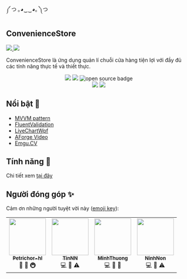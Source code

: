 ༼ つ ｡◕‿‿◕｡ ༽つ

## ConvenienceStore

<a href="https://dotnet.microsoft.com/en-us/download/dotnet/6.0">
    <img src = "https://img.shields.io/badge/.NET%20Framwork-6.0-blue?style=flat-square">
</a>
<a href="https://m2.material.io/design">
    <img src = "https://img.shields.io/badge/MaterialDesign-v2-brightgreen?style=flat-square">
</a>

ConvenienceStore là ứng dụng quản lí chuỗi cửa hàng tiện lợi với đầy đủ các tính năng thực tế và thiết thực.

<p align="center">
    <img src="https://forthebadge.com/images/badges/built-with-love.svg"/>
    <img src="https://forthebadge.com/images/badges/made-with-c-sharp.svg"/>
    <img src="https://forthebadge.com/images/badges/open-source.svg" alt="open source badge" />
 <br />
    <img src="https://forthebadge.com/images/badges/for-you.svg"/>
    <img src="https://forthebadge.com/images/badges/built-by-developers.svg"/>
</p>

## Nổi bật 🐳

- [MVVM pattern](https://en.wikipedia.org/wiki/Model%E2%80%93view%E2%80%93viewmodel)
- [FluentValidation](https://docs.fluentvalidation.net/en/latest/)
- [LiveChartWpf](https://github.com/beto-rodriguez/LiveCharts2)
- [AForge Video](http://www.aforgenet.com/)
- [Emgu.CV](https://www.emgu.com/wiki/index.php/Main_Page)

## Tính năng 🦉

Chi tiết xem [tại đây](./BAOCAO.pdf)

## Người đóng góp ✨

Cảm ơn những người tuyệt vời này ([emoji key](https://allcontributors.org/docs/en/emoji-key)):

<!-- prettier-ignore-start -->
<!-- markdownlint-disable -->
<p align="center">
<table>
  <tr>
    <td align="center">
        <a href="https://github.com/petrichor-hl">
            <img src="https://avatars.githubusercontent.com/u/100850610?v=4" width="100px;"/>
            <br />
            <sub>
                <b>Petrichor-hl</b>
            </sub>
        </a>
        <br />
        <a title="Design">🎨</a> <a title="Documentation">📖</a> 
        <a title="Infrastructure (Hosting, Build-Tools, etc)">🚇
        </a> 
    </td>
    <td align="center">
        <a href="https://github.com/TinNguyen0809">
            <img src="https://avatars.githubusercontent.com/u/105272877?v=4" width="100px;"/>
            <br />
            <sub>
                <b>TinNN</b>
            </sub>
        </a>
        <br />
        <a title="Code">💻</a> 
        <a title="Documentation">📖</a> 
        <a title="Tests">⚠️</a>
    </td>
    <td align="center">
        <a href="https://github.com/minhthuong031103">
            <img src="https://avatars.githubusercontent.com/u/101078033?v=4" width="100px;"/>
            <br />
            <sub>
                <b>MinhThuong</b>
            </sub>
        </a>
        <br />
        <a title="Code">💻</a> 
        <a title="Documentation">📖</a> 
        <a title="Bug reports">🐛</a>
    </td>
    <td align="center">
        <a href="https://github.com/Ninh24072003">
            <img src="https://avatars.githubusercontent.com/u/111855355?v=4" width="100px;" />
            <br />
            <sub>
                <b>NinhNon</b>
            </sub>
        </a>
        <br />
        <a title="Code">💻</a> 
        <a title="Maintenance">🚧</a> 
        <a title="Tests">⚠️</a>
    </td>

  </tr>
</table>
</p>
